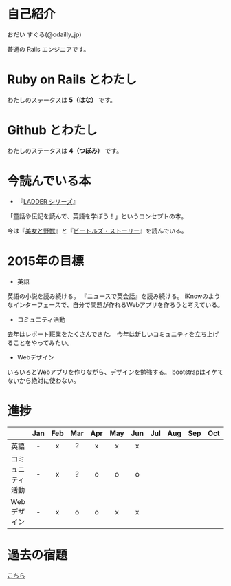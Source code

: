 # 自己紹介

おだい すぐる(@odailly_jp)

普通の Rails エンジニアです。

# Ruby on Rails とわたし

わたしのステータスは **5（はな）** です。

# Github とわたし

わたしのステータスは **4（つぼみ）** です。

# 今読んでいる本

- 『[LADDER シリーズ](http://www.ibcpub.co.jp/ladder/)』

「童話や伝記を読んで、英語を学ぼう！」というコンセプトの本。

今は『[美女と野獣](http://www.ibcpub.co.jp/ladder/level1/4896842979.html)』と『[ビートルズ・ストーリー](http://www.ibcpub.co.jp/ladder/level4/9784794600370.html)』を読んでいる。

# 2015年の目標

- 英語

英語の小説を読み続ける。
『ニュースで英会話』を読み続ける。
iKnowのようなインターフェースで、自分で問題が作れるWebアプリを作ろうと考えている。

- コミュニティ活動

去年はレポート班業をたくさんできた。
今年は新しいコミュニティを立ち上げることをやってみたい。

- Webデザイン

いろいろとWebアプリを作りながら、デザインを勉強する。
bootstrapはイケてないから絶対に使わない。

# 進捗

|                  |Jan|Feb|Mar|Apr|May|Jun|Jul|Aug|Sep|Oct|Nov|Dec|
|:----------------:|:-:|:-:|:-:|:-:|:-:|:-:|:-:|:-:|:-:|:-:|:-:|:-:|
| 英語             | - | x | ? | x | x | x |   |   |   |   |   |   |
| コミュニティ活動 | - | x | ? | o | o | o |   |   |   |   |   |   |
| Webデザイン      | - | x | o | o | x | x |   |   |   |   |   |   |

# 過去の宿題

[こちら](https://gist.github.com/odaillyjp/ae33200fd8ffc9f35d6c)
